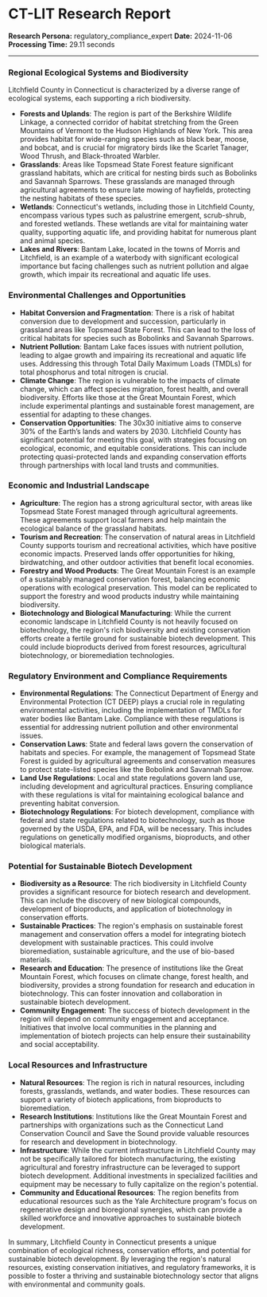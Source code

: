 # CT-LIT Research Report

**Research Persona:** regulatory_compliance_expert
**Date:** 2024-11-06
**Processing Time:** 29.11 seconds

---

### Regional Ecological Systems and Biodiversity

Litchfield County in Connecticut is characterized by a diverse range of ecological systems, each supporting a rich biodiversity.

- **Forests and Uplands**: The region is part of the Berkshire Wildlife Linkage, a connected corridor of habitat stretching from the Green Mountains of Vermont to the Hudson Highlands of New York. This area provides habitat for wide-ranging species such as black bear, moose, and bobcat, and is crucial for migratory birds like the Scarlet Tanager, Wood Thrush, and Black-throated Warbler.
- **Grasslands**: Areas like Topsmead State Forest feature significant grassland habitats, which are critical for nesting birds such as Bobolinks and Savannah Sparrows. These grasslands are managed through agricultural agreements to ensure late mowing of hayfields, protecting the nesting habitats of these species.
- **Wetlands**: Connecticut's wetlands, including those in Litchfield County, encompass various types such as palustrine emergent, scrub-shrub, and forested wetlands. These wetlands are vital for maintaining water quality, supporting aquatic life, and providing habitat for numerous plant and animal species.
- **Lakes and Rivers**: Bantam Lake, located in the towns of Morris and Litchfield, is an example of a waterbody with significant ecological importance but facing challenges such as nutrient pollution and algae growth, which impair its recreational and aquatic life uses.

### Environmental Challenges and Opportunities

- **Habitat Conversion and Fragmentation**: There is a risk of habitat conversion due to development and succession, particularly in grassland areas like Topsmead State Forest. This can lead to the loss of critical habitats for species such as Bobolinks and Savannah Sparrows.
- **Nutrient Pollution**: Bantam Lake faces issues with nutrient pollution, leading to algae growth and impairing its recreational and aquatic life uses. Addressing this through Total Daily Maximum Loads (TMDLs) for total phosphorus and total nitrogen is crucial.
- **Climate Change**: The region is vulnerable to the impacts of climate change, which can affect species migration, forest health, and overall biodiversity. Efforts like those at the Great Mountain Forest, which include experimental plantings and sustainable forest management, are essential for adapting to these changes.
- **Conservation Opportunities**: The 30x30 initiative aims to conserve 30% of the Earth’s lands and waters by 2030. Litchfield County has significant potential for meeting this goal, with strategies focusing on ecological, economic, and equitable considerations. This can include protecting quasi-protected lands and expanding conservation efforts through partnerships with local land trusts and communities.

### Economic and Industrial Landscape

- **Agriculture**: The region has a strong agricultural sector, with areas like Topsmead State Forest managed through agricultural agreements. These agreements support local farmers and help maintain the ecological balance of the grassland habitats.
- **Tourism and Recreation**: The conservation of natural areas in Litchfield County supports tourism and recreational activities, which have positive economic impacts. Preserved lands offer opportunities for hiking, birdwatching, and other outdoor activities that benefit local economies.
- **Forestry and Wood Products**: The Great Mountain Forest is an example of a sustainably managed conservation forest, balancing economic operations with ecological preservation. This model can be replicated to support the forestry and wood products industry while maintaining biodiversity.
- **Biotechnology and Biological Manufacturing**: While the current economic landscape in Litchfield County is not heavily focused on biotechnology, the region's rich biodiversity and existing conservation efforts create a fertile ground for sustainable biotech development. This could include bioproducts derived from forest resources, agricultural biotechnology, or bioremediation technologies.

### Regulatory Environment and Compliance Requirements

- **Environmental Regulations**: The Connecticut Department of Energy and Environmental Protection (CT DEEP) plays a crucial role in regulating environmental activities, including the implementation of TMDLs for water bodies like Bantam Lake. Compliance with these regulations is essential for addressing nutrient pollution and other environmental issues.
- **Conservation Laws**: State and federal laws govern the conservation of habitats and species. For example, the management of Topsmead State Forest is guided by agricultural agreements and conservation measures to protect state-listed species like the Bobolink and Savannah Sparrow.
- **Land Use Regulations**: Local and state regulations govern land use, including development and agricultural practices. Ensuring compliance with these regulations is vital for maintaining ecological balance and preventing habitat conversion.
- **Biotechnology Regulations**: For biotech development, compliance with federal and state regulations related to biotechnology, such as those governed by the USDA, EPA, and FDA, will be necessary. This includes regulations on genetically modified organisms, bioproducts, and other biological materials.

### Potential for Sustainable Biotech Development

- **Biodiversity as a Resource**: The rich biodiversity in Litchfield County provides a significant resource for biotech research and development. This can include the discovery of new biological compounds, development of bioproducts, and application of biotechnology in conservation efforts.
- **Sustainable Practices**: The region's emphasis on sustainable forest management and conservation offers a model for integrating biotech development with sustainable practices. This could involve bioremediation, sustainable agriculture, and the use of bio-based materials.
- **Research and Education**: The presence of institutions like the Great Mountain Forest, which focuses on climate change, forest health, and biodiversity, provides a strong foundation for research and education in biotechnology. This can foster innovation and collaboration in sustainable biotech development.
- **Community Engagement**: The success of biotech development in the region will depend on community engagement and acceptance. Initiatives that involve local communities in the planning and implementation of biotech projects can help ensure their sustainability and social acceptability.

### Local Resources and Infrastructure

- **Natural Resources**: The region is rich in natural resources, including forests, grasslands, wetlands, and water bodies. These resources can support a variety of biotech applications, from bioproducts to bioremediation.
- **Research Institutions**: Institutions like the Great Mountain Forest and partnerships with organizations such as the Connecticut Land Conservation Council and Save the Sound provide valuable resources for research and development in biotechnology.
- **Infrastructure**: While the current infrastructure in Litchfield County may not be specifically tailored for biotech manufacturing, the existing agricultural and forestry infrastructure can be leveraged to support biotech development. Additional investments in specialized facilities and equipment may be necessary to fully capitalize on the region's potential.
- **Community and Educational Resources**: The region benefits from educational resources such as the Yale Architecture program's focus on regenerative design and bioregional synergies, which can provide a skilled workforce and innovative approaches to sustainable biotech development.

In summary, Litchfield County in Connecticut presents a unique combination of ecological richness, conservation efforts, and potential for sustainable biotech development. By leveraging the region's natural resources, existing conservation initiatives, and regulatory frameworks, it is possible to foster a thriving and sustainable biotechnology sector that aligns with environmental and community goals.